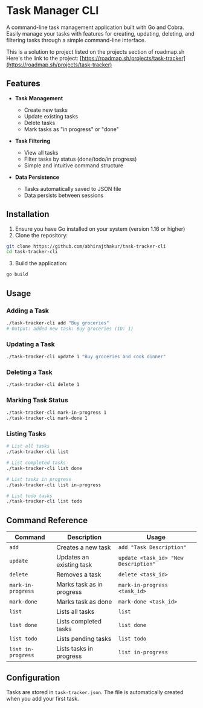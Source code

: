 # Task Manager CLI

A command-line task management application built with Go and Cobra. Easily manage your tasks with features for creating, updating, deleting, and filtering tasks through a simple command-line interface.

This is a solution to project listed on the projects section of roadmap.sh 
Here's the link to the project: [https://roadmap.sh/projects/task-tracker](https://roadmap.sh/projects/task-tracker)

## Features

- **Task Management**

  - Create new tasks
  - Update existing tasks
  - Delete tasks
  - Mark tasks as "in progress" or "done"

- **Task Filtering**

  - View all tasks
  - Filter tasks by status (done/todo/in progress)
  - Simple and intuitive command structure

- **Data Persistence**
  - Tasks automatically saved to JSON file
  - Data persists between sessions

## Installation

1. Ensure you have Go installed on your system (version 1.16 or higher)
2. Clone the repository:

```bash
git clone https://github.com/abhirajthakur/task-tracker-cli
cd task-tracker-cli
```

3. Build the application:

```bash
go build
```

## Usage

### Adding a Task

```bash
./task-tracker-cli add "Buy groceries"
# Output: added new task: Buy groceries (ID: 1)
```

### Updating a Task

```bash
./task-tracker-cli update 1 "Buy groceries and cook dinner"
```

### Deleting a Task

```bash
./task-tracker-cli delete 1
```

### Marking Task Status

```bash
./task-tracker-cli mark-in-progress 1
./task-tracker-cli mark-done 1
```

### Listing Tasks

```bash
# List all tasks
./task-tracker-cli list

# List completed tasks
./task-tracker-cli list done

# List tasks in progress
./task-tracker-cli list in-progress

# List todo tasks
./task-tracker-cli list todo
```

## Command Reference

| Command            | Description               | Usage                                |
| ------------------ | ------------------------- | ------------------------------------ |
| `add`              | Creates a new task        | `add "Task Description"`             |
| `update`           | Updates an existing task  | `update <task_id> "New Description"` |
| `delete`           | Removes a task            | `delete <task_id>`                   |
| `mark-in-progress` | Marks task as in progress | `mark-in-progress <task_id>`         |
| `mark-done`        | Marks task as done        | `mark-done <task_id>`                |
| `list`             | Lists all tasks           | `list`                               |
| `list done`        | Lists completed tasks     | `list done`                          |
| `list todo`        | Lists pending tasks       | `list todo`                          |
| `list in-progress` | Lists tasks in progress   | `list in-progress`                   |

## Configuration

Tasks are stored in `task-tracker.json`. The file is automatically created when you add your first task.
